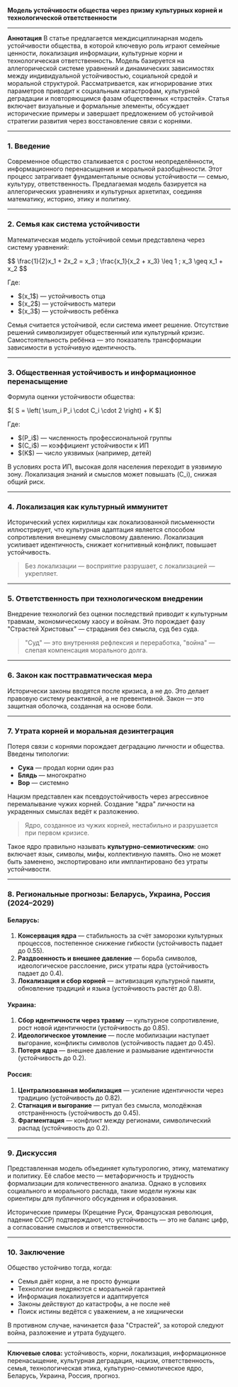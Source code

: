 **Модель устойчивости общества через призму культурных корней и технологической ответственности**

---

**Аннотация**
В статье предлагается междисциплинарная модель устойчивости общества, в которой ключевую роль играют семейные ценности, локализация информации, культурные корни и технологическая ответственность. Модель базируется на аллегорической системе уравнений и динамических зависимостях между индивидуальной устойчивостью, социальной средой и моральной структурой. Рассматривается, как игнорирование этих параметров приводит к социальным катастрофам, культурной деградации и повторяющимся фазам общественных «страстей». Статья включает визуальные и формальные элементы, обсуждает исторические примеры и завершает предложением об устойчивой стратегии развития через восстановление связи с корнями.

---

### 1. Введение

Современное общество сталкивается с ростом неопределённости, информационного перенасыщения и моральной разобщённости. Этот процесс затрагивает фундаментальные основы устойчивости — семью, культуру, ответственность. Предлагаемая модель базируется на аллегорических уравнениях и культурных архетипах, соединяя математику, историю, этику и политику.

---

### 2. Семья как система устойчивости

Математическая модель устойчивой семьи представлена через систему уравнений:

\$$
\frac{1}{2}x_1 + 2x_2 = x_3 ;
\frac{x_1}{x_2 + x_3} \leq 1 ;
x_3 \geq x_1 + x_2
\$$

Где:
- \$(x_1\$) — устойчивость отца
- \$(x_2\$) — устойчивость матери
- \$(x_3\$) — устойчивость ребёнка

Семья считается устойчивой, если система имеет решение. Отсутствие решений символизирует общественный или культурный кризис. Самостоятельность ребёнка — это показатель трансформации зависимости в устойчивую идентичность.

---

### 3. Общественная устойчивость и информационное перенасыщение

Формула оценки устойчивости общества:

\$[
S = \left( \sum_i P_i \cdot C_i \cdot 2 \right) + K
\$]

Где:
- \$(P_i\$) — численность профессиональной группы
- \$(C_i\$) — коэффициент устойчивости к ИП
- \$(K\$) — число уязвимых (например, детей)

В условиях роста ИП, высокая доля населения переходит в уязвимую зону. Локализация знаний и смыслов может повышать \(C_i\), снижая общий риск.

---

### 4. Локализация как культурный иммунитет

Исторический успех кириллицы как локализованной письменности иллюстрирует, что культурная адаптация является способом сопротивления внешнему смысловому давлению. Локализация усиливает идентичность, снижает когнитивный конфликт, повышает устойчивость.

> Без локализации — восприятие разрушает, с локализацией — укрепляет.

---

### 5. Ответственность при технологическом внедрении

Внедрение технологий без оценки последствий приводит к культурным травмам, экономическому хаосу и войнам. Это порождает фазу "Страстей Христовых" — страдания без смысла, суд без суда.

> "Суд" — это внутренняя рефлексия и переработка, "война" — слепая компенсация морального долга.

---

### 6. Закон как посттравматическая мера

Исторически законы вводятся после кризиса, а не до. Это делает правовую систему реактивной, а не превентивной. Закон — это защитная оболочка, созданная на основе боли.

---

### 7. Утрата корней и моральная дезинтеграция

Потеря связи с корнями порождает деградацию личности и общества. Введены типологии:
- **Сука** — продал корни один раз
- **Блядь** — многократно
- **Вор** — системно

Нацизм представлен как псевдоустойчивость через агрессивное перемалывание чужих корней. Создание "ядра" личности на украденных смыслах ведёт к разложению.

> Ядро, созданное из чужих корней, нестабильно и разрушается при первом кризисе.

Такое ядро правильно называть **культурно-семиотическим**: оно включает язык, символы, мифы, коллективную память. Оно не может быть заменено, экспортировано или имплантировано без утраты устойчивости.

---

### 8. Региональные прогнозы: Беларусь, Украина, Россия (2024–2029)

#### Беларусь:
1. **Консервация ядра** — стабильность за счёт заморозки культурных процессов, постепенное снижение гибкости (устойчивость падает до 0.55).
2. **Раздвоенность и внешнее давление** — борьба символов, идеологическое расслоение, риск утраты ядра (устойчивость падает до 0.4).
3. **Локализация и сбор корней** — активизация культурной памяти, обновление традиций и языка (устойчивость растёт до 0.8).

#### Украина:
1. **Сбор идентичности через травму** — культурное сопротивление, рост новой идентичности (устойчивость до 0.85).
2. **Идеологическое утомление** — после мобилизации наступает выгорание, конфликты символов (устойчивость падает до 0.45).
3. **Потеря ядра** — внешнее давление и размывание идентичности (устойчивость до 0.2).

#### Россия:
1. **Централизованная мобилизация** — усиление идентичности через традицию (устойчивость до 0.82).
2. **Стагнация и выгорание** — ритуал без смысла, молодёжная отстранённость (устойчивость до 0.45).
3. **Фрагментация** — конфликт между регионами, символический распад (устойчивость до 0.2).

---

### 9. Дискуссия

Представленная модель объединяет культурологию, этику, математику и политику. Её слабое место — метафоричность и трудность формализации для количественного анализа. Однако в условиях социального и морального распада, такие модели нужны как ориентиры для публичного обсуждения и образования.

Исторические примеры (Крещение Руси, Французская революция, падение СССР) подтверждают, что устойчивость — это не баланс цифр, а согласование смыслов и ответственности.

---

### 10. Заключение

Общество устойчиво тогда, когда:
- Семья даёт корни, а не просто функции
- Технологии внедряются с моральной гарантией
- Информация локализуется и адаптируется
- Законы действуют до катастрофы, а не после неё
- Поиск истины ведётся с уважением, а не хищнически

В противном случае, начинается фаза "Страстей", за которой следуют война, разложение и утрата будущего.

---

**Ключевые слова:** устойчивость, корни, локализация, информационное перенасыщение, культурная деградация, нацизм, ответственность, семья, технологическая этика, культурно-семиотическое ядро, Беларусь, Украина, Россия, прогноз.
